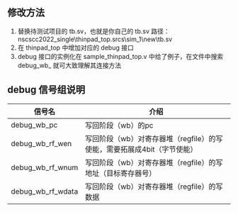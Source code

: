 ## 修改方法
1. 替换待测试项目的 tb.sv，也就是你自己的 tb.sv 路径：nscscc2022_single\thinpad_top.srcs\sim_1\new\tb.sv
2. 在 thinpad_top 中增加对应的 debug 接口
3. debug 接口的实例化在 sample_thinpad_top.v 中给了例子，在文件中搜索 debug_wb_ 就可大致理解其连接方法

## debug 信号组说明

| 信号名 | 介绍 |  
|-|-|
| debug_wb_pc | 写回阶段（wb）的pc |       
| debug_wb_rf_wen | 写回阶段（wb）对寄存器堆（regfile）的写使能，需要拓展成4bit（字节使能）|
| debug_wb_rf_wnum | 写回阶段（wb）对寄存器堆（regfile）的写地址（目标寄存器号）|
| debug_wb_rf_wdata | 写回阶段（wb）对寄存器堆（regfile）的写数据 |


